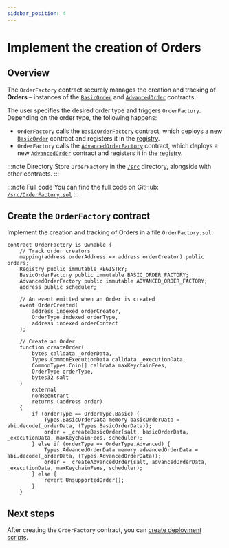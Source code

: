 ```yaml
---
sidebar_position: 4
---
```


# Implement the creation of Orders

## Overview

The `OrderFactory` contract securely manages the creation and tracking of **Orders** – instances of the [`BasicOrder`](../implement-automated-orders/implement-orders) and [`AdvancedOrder`](../implement-automated-orders-with-price-prediction/implement-orders) contracts.

The user specifies the desired order type and triggers `OrderFactory`. Depending on the order type, the following happens:
- `OrderFactory` calls the [`BasicOrderFactory`](../implement-automated-orders/implement-the-creation-of-orders) contract, which deploys a new [`BasicOrder`](../implement-automated-orders/implement-orders) contract and registers it in the [registry](create-helpers-and-utils#3-implement-the-registry).
- `OrderFactory` calls the [`AdvancedOrderFactory`](../implement-automated-orders-with-price-prediction/implement-the-creation-of-orders) contract, which deploys a new [`AdvancedOrder`](../implement-automated-orders-with-price-prediction/implement-orders) contract and registers it in the [registry](create-helpers-and-utils#3-implement-the-registry).

:::note Directory
Store `OrderFactory` in the [`/src`](https://github.com/warden-protocol/wardenprotocol/blob/main/solidity/orders/src) directory, alongside with other contracts.
:::

:::note Full code
You can find the full code on GitHub: [`/src/OrderFactory.sol`](https://github.com/warden-protocol/wardenprotocol/blob/main/solidity/orders/src/OrderFactory.sol)
:::

## Create the `OrderFactory` contract

Implement the creation and tracking of Orders in a file `OrderFactory.sol`:

```solidity title="/src/OrderFactory.sol"
contract OrderFactory is Ownable {
    // Track order creators
    mapping(address orderAddress => address orderCreator) public orders;
    Registry public immutable REGISTRY;
    BasicOrderFactory public immutable BASIC_ORDER_FACTORY;
    AdvancedOrderFactory public immutable ADVANCED_ORDER_FACTORY;
    address public scheduler;

    // An event emitted when an Order is created
    event OrderCreated(
        address indexed orderCreator, 
        OrderType indexed orderType, 
        address indexed orderContact
    );

    // Create an Order
    function createOrder(
        bytes calldata _orderData,
        Types.CommonExecutionData calldata _executionData,
        CommonTypes.Coin[] calldata maxKeychainFees,
        OrderType orderType,
        bytes32 salt
    )
        external
        nonReentrant
        returns (address order)
    {
        if (orderType == OrderType.Basic) {
            Types.BasicOrderData memory basicOrderData = abi.decode(_orderData, (Types.BasicOrderData));
            order = _createBasicOrder(salt, basicOrderData, _executionData, maxKeychainFees, scheduler);
        } else if (orderType == OrderType.Advanced) {
            Types.AdvancedOrderData memory advancedOrderData = abi.decode(_orderData, (Types.AdvancedOrderData));
            order = _createAdvancedOrder(salt, advancedOrderData, _executionData, maxKeychainFees, scheduler);
        } else {
            revert UnsupportedOrder();
        }
    }
```

## Next steps

After creating the `OrderFactory` contract, you can [create deployment scripts](create-deployment-scripts).
